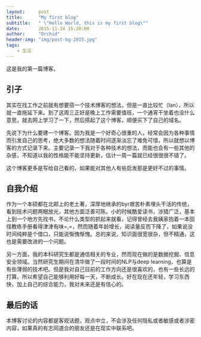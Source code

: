 ```yaml
---
layout:     post
title:      "My first blog"
subtitle:   " \"Hello World, this is my first blog\""
date:       2015-11-24 15:20:00
author:     "Orchid"
header-img: "img/post-bg-2015.jpg"
tags:
    - 生活
---
```

这是我的第一篇博客。

## 引子

其实在找工作之前就有想要搭一个技术博客的想法，但是一直比较忙（lan），所以就一直拖延下来。到了这周三正好是晚上工作需要值班，一个通宵干坐着也没什么意思，就去网上学习了一下，然后搭起了这个博客，顺便买下了自己的域名。

先说下为什么要建一个博客。因为我是一个好奇心很重的人，经常会因为各种事情而引发自己的思考，绝大多数的想法随着时间逐渐淡忘了难免可惜，所以就想以博客的方式记录下来。主要记录一下我对于各种技术的想法，而能也会有一些其他的杂感，不知道以我的性格能不能坚持更新，估计一周一篇就已经很很很不错了。

这个博客更多是写给自己看的，如果能对其他人有些启发那是更好不过的事情。

## 自我介绍

作为一个本硕都在北邮上的老土著，深厚地继承的byr艰苦朴素埋头干活的传统，看到技术问题两眼放光，其他方面泛善可陈。小的时候酷爱读书，涉猎广泛，基本上到一个地方先找书，不论什么类型的抓起来就看，记得曾经去我姨家抱着一本田径教练手册看得津津有味=,=，然而随着年龄增长，阅读量反而下降了，如果说没时间纯粹是个借口，只能说惭愧惭愧。总的来说，知识面很宽很杂，但不精通，这也是需要改进的一个问题。

另一方面，我的本科研究生都是通信相关的专业，然而现在做的是数据挖掘、信息安全领域。当然研究生期间在清华做了一段时间的NLP与deep learning，也算是有些薄弱的技术吧。但是我对自己目前的工作方向还是很喜欢的，也有一些长远的打算。所以希望自己能够利用好每一天，不断成长。好在现在还年轻，学习东西快，加上自己的综合能力，我对未来还是有信心的。

## 最后的话
本博客讨论的内容都是客观话题，观点中立，不会涉及任何隐私或者敏感或者涉密内容，如果真的有志同道合的朋友还是在现实中联系吧。






